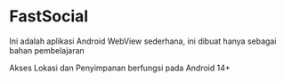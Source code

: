 # FastSocial

Ini adalah aplikasi Android WebView sederhana, ini dibuat hanya sebagai bahan pembelajaran

Akses Lokasi dan Penyimpanan berfungsi pada Android 14+
